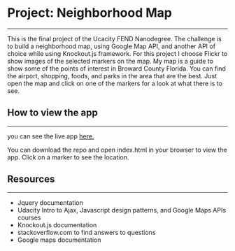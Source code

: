 # Project: Neighborhood Map
---

This is the final project of the Ucacity FEND Nanodegree. The challenge is to build a neighborhood map,
using Google Map API, and another API of choice while using Knockout.js framework. 
For this project I choose Flickr to show images of the selected markers on the map. 
My map is a guide to show some of the points of interest in Broward County Florida. 
You can find the airport, shopping, foods, and parks in the area that are the best. 
Just open the map and click on one of the markers for a look at what there is to see.


## How to view the app
---
you can see the live app [here.](https://Bakermg.github.io)

You can download the repo and open index.html in your browser to view the app.
Click on a marker to see the location.

## Resources
---
- Jquery documentation
- Udacity Intro to Ajax, Javascript design patterns, and Google Maps APIs courses
- Knockout.js documentation
- stackoverflow.com to find answers to questions
- Google maps documentation






